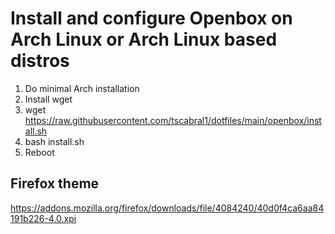 # Install and configure Openbox on Arch Linux or Arch Linux based distros

1. Do minimal Arch installation
2. Install wget
3. wget https://raw.githubusercontent.com/tscabral1/dotfiles/main/openbox/install.sh
4. bash install.sh
5. Reboot

## Firefox theme

https://addons.mozilla.org/firefox/downloads/file/4084240/40d0f4ca6aa84191b226-4.0.xpi
